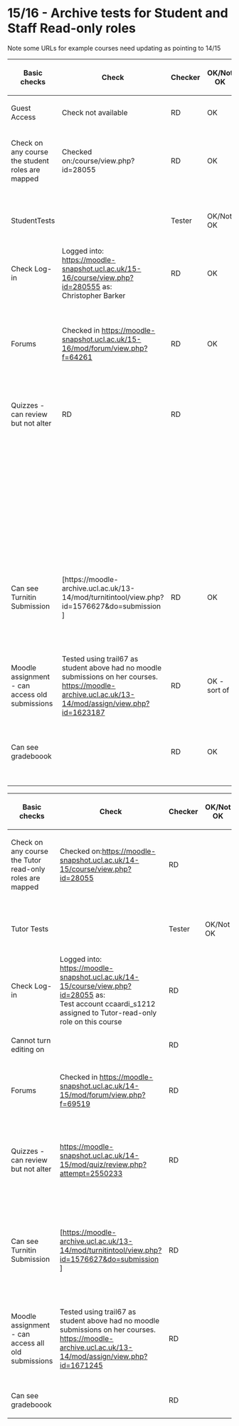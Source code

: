 # 15/16 - Archive tests for Student and Staff Read-only roles

Note some URLs for example courses need updating as pointing to 14/15

<table>
<colgroup>
<col width="20%" />
<col width="20%" />
<col width="20%" />
<col width="20%" />
<col width="20%" />
</colgroup>
<thead>
<tr class="header">
<th><p>Basic checks</p></th>
<th><p>Check</p></th>
<th><p>Checker</p></th>
<th><p>OK/Not OK</p></th>
<th><p>Notes</p></th>
</tr>
</thead>
<tbody>
<tr class="odd">
<td><p>Guest Access</p></td>
<td><p>Check not available</p></td>
<td><p>RD</p></td>
<td><p>OK</p></td>
<td><p> </p></td>
</tr>
<tr class="even">
<td><p>Check on any course the student roles are mapped</p></td>
<td><p>Checked on:/course/view.php?id=28055</p></td>
<td><p>RD</p></td>
<td><p>OK</p></td>
<td><p>All students mapped to both student and student-read only roles - harder prohibits set in read-only which should overwrite</p></td>
</tr>
<tr class="odd">
<td> </td>
<td> </td>
<td> </td>
<td> </td>
<td> </td>
</tr>
<tr class="even">
<td><p>StudentTests</p></td>
<td><p> </p></td>
<td><p>Tester</p></td>
<td><p>OK/Not OK</p></td>
<td><p>Notes</p></td>
</tr>
<tr class="odd">
<td><p>Check Log-in</p></td>
<td><p>Logged into:<br />
<a href="https://moodle-snapshot.ucl.ac.uk/15-16/course/view.php?id=28055" class="uri">https://moodle-snapshot.ucl.ac.uk/15-16/course/view.php?id=28055</a><a href="https://moodle-snapshot.ucl.ac.uk/14-15/course/view.php?id=28055">5</a> as:<br />
Christopher Barker</p></td>
<td><p>RD</p></td>
<td><p>OK</p></td>
<td><p>Log-in OK (no site prompt for terms and conditions like last year)</p></td>
</tr>
<tr class="even">
<td><p>Forums</p></td>
<td><p>Checked in <a href="https://moodle-snapshot.ucl.ac.uk/15-16/mod/forum/view.php?f=64261" class="uri">https://moodle-snapshot.ucl.ac.uk/15-16/mod/forum/view.php?f=64261</a></p></td>
<td><p>RD</p></td>
<td><p>OK</p></td>
<td><p>Could read forum posts in News forum.<br />
Could read posts in normal forum <br />
Could not create new discussion or reply to existing posts - as expected</p></td>
</tr>
<tr class="odd">
<td><p>Quizzes - can review but not alter</p></td>
<td><p>RD</p></td>
<td><p>RD</p></td>
<td><p> </p></td>
<td><p>logged in as <a href="https://moodle-snapshot.ucl.ac.uk/15-16/user/profile.php?id=350327" title="View profile">Nwanne Amadi</a> to course ID 20838 (GSWMII) can review and retake quizzes - amended student read-only role to prohibit quizz attempts as was done with 14-15 archive.</p></td>
</tr>
<tr class="even">
<td><p> </p></td>
<td><p> </p></td>
<td><p> </p></td>
<td><p> </p></td>
<td><p> </p></td>
</tr>
<tr class="odd">
<td><p> </p></td>
<td><p> </p></td>
<td><p> </p></td>
<td><p> </p></td>
<td><p> </p></td>
</tr>
<tr class="even">
<td><p> </p></td>
<td><p> </p></td>
<td><p> </p></td>
<td><p> </p></td>
<td><p> </p></td>
</tr>
<tr class="odd">
<td><p> </p></td>
<td><p> </p></td>
<td><p> </p></td>
<td><p> </p></td>
<td><p> </p></td>
</tr>
<tr class="even">
<td><p>Can see Turnitin Submission</p></td>
<td><p>[https://moodle-archive.ucl.ac.uk/13-14/mod/turnitintool/view.php?id=1576627&amp;do=submission<br />
]</p></td>
<td><p>RD</p></td>
<td><p>OK</p></td>
<td><p>Accessed submission in box reviewed assignment in Turnitin Viewer<br />
- could download original document at link:<a href="https://moodle-snapshot.ucl.ac.uk/14-15/mod/turnitintooltwo/view.php?id=1845423&amp;do=submissions" class="uri">https://moodle-snapshot.ucl.ac.uk/14-15/mod/turnitintooltwo/view.php?id=1845423&amp;do=submissions</a></p></td>
</tr>
<tr class="odd">
<td><p>Moodle assignment - can access old submissions</p></td>
<td><p>Tested using trail67 as student above had no moodle submissions on her courses.<br />
<a href="https://moodle-archive.ucl.ac.uk/13-14/mod/assign/view.php?id=1623187" class="uri">https://moodle-archive.ucl.ac.uk/13-14/mod/assign/view.php?id=1623187</a></p></td>
<td><p>RD</p></td>
<td><p>OK - sort of</p></td>
<td><p>Same issue as last year still needs resolving - in order to allow viewing of old submissions editing, and submission on open assignments (there shouldn't be many of those) has to be enabled - this needs reviewing during the year.</p></td>
</tr>
<tr class="even">
<td><p>Can see gradeboook</p></td>
<td><p> </p></td>
<td><p>RD</p></td>
<td><p>OK</p></td>
<td><p>logged in as <a href="https://moodle-snapshot.ucl.ac.uk/15-16/user/profile.php?id=350327" title="View profile">Nwanne Amadi</a> to course ID 20838 (GSWMII) can review grades in gradebook</p></td>
</tr>
<tr class="odd">
<td> </td>
<td> </td>
<td> </td>
<td> </td>
<td> </td>
</tr>
</tbody>
</table>

<table>
<colgroup>
<col width="20%" />
<col width="20%" />
<col width="20%" />
<col width="20%" />
<col width="20%" />
</colgroup>
<thead>
<tr class="header">
<th><p>Basic checks</p></th>
<th><p>Check</p></th>
<th><p>Checker</p></th>
<th><p>OK/Not OK</p></th>
<th><p>Notes</p></th>
</tr>
</thead>
<tbody>
<tr class="odd">
<td><p>Check on any course the Tutor read-only roles are mapped</p></td>
<td><p>Checked on:<a href="https://moodle-snapshot.ucl.ac.uk/14-15/course/view.php?id=28055" class="uri">https://moodle-snapshot.ucl.ac.uk/14-15/course/view.php?id=28055</a></p></td>
<td><p>RD</p></td>
<td><p> </p></td>
<td><p>Check after Jo runs SQL</p></td>
</tr>
<tr class="even">
<td> </td>
<td> </td>
<td> </td>
<td> </td>
<td> </td>
</tr>
<tr class="odd">
<td><p>Tutor Tests</p></td>
<td><p> </p></td>
<td><p>Tester</p></td>
<td><p>OK/Not OK</p></td>
<td><p>Notes</p></td>
</tr>
<tr class="even">
<td><p>Check Log-in</p></td>
<td><p>Logged into:<br />
<a href="https://moodle-snapshot.ucl.ac.uk/14-15/course/view.php?id=28055" class="uri">https://moodle-snapshot.ucl.ac.uk/14-15/course/view.php?id=28055</a> as:<br />
Test account ccaardi_s1212 assigned to Tutor-read-only role on this course</p></td>
<td><p>RD</p></td>
<td><p> </p></td>
<td><p>Log-in OK got site agreement as expected and continued to course</p></td>
</tr>
<tr class="odd">
<td>Cannot turn editing on</td>
<td> </td>
<td>RD</td>
<td> </td>
<td> </td>
</tr>
<tr class="even">
<td><p>Forums</p></td>
<td><p>Checked in <a href="https://moodle-snapshot.ucl.ac.uk/14-15/mod/forum/view.php?f=69519" class="uri">https://moodle-snapshot.ucl.ac.uk/14-15/mod/forum/view.php?f=69519</a></p></td>
<td><p>RD</p></td>
<td><p> </p></td>
<td><p>Could read forum posts in News forum.<br />
Could read posts in normal forum <br />
Could not create new discussion or reply to existing posts - as expected</p></td>
</tr>
<tr class="odd">
<td><p>Quizzes - can review but not alter</p></td>
<td><p><a href="https://moodle-snapshot.ucl.ac.uk/14-15/mod/quiz/review.php?attempt=2550233" class="uri">https://moodle-snapshot.ucl.ac.uk/14-15/mod/quiz/review.php?attempt=2550233</a></p></td>
<td><p>RD</p></td>
<td><p> </p></td>
<td><p>Could access and review quiz and all student attempts - could not alter questions or change quiz settings</p>
<p> </p></td>
</tr>
<tr class="even">
<td> </td>
<td> </td>
<td> </td>
<td> </td>
<td> </td>
</tr>
<tr class="odd">
<td><p>Can see Turnitin Submission</p></td>
<td><p>[<a href="https://moodle-archive.ucl.ac.uk/13-14/mod/turnitintool/view.php?id=1576627&amp;do=submission" class="uri">https://moodle-archive.ucl.ac.uk/13-14/mod/turnitintool/view.php?id=1576627&amp;do=submission</a><br />
]</p></td>
<td><p>RD</p></td>
<td><p> </p></td>
<td><p>Accessed submission in box reviewed assignment in Turnitin Viewer<br />
- could download original document at link:<a href="https://moodle-snapshot.ucl.ac.uk/14-15/mod/turnitintooltwo/view.php?id=1845423&amp;do=submissions" class="uri">https://moodle-snapshot.ucl.ac.uk/14-15/mod/turnitintooltwo/view.php?id=1845423&amp;do=submissions</a></p></td>
</tr>
<tr class="even">
<td><p>Moodle assignment - can access all old submissions</p></td>
<td><p>Tested using trail67 as student above had no moodle submissions on her courses.<br />
<a href="https://moodle-archive.ucl.ac.uk/13-14/mod/assign/view.php?id=1623187">https://moodle-archive.ucl.ac.uk/13-14/mod/assign/view.php?id=1671245</a></p></td>
<td><p>RD</p></td>
<td><p> </p></td>
<td><p>Same issue as last year still needs resolving - in order to allow viewing of old submissions editing, and submission on open assignments (there shouldn't be many of those) has to be enabled - this needs reviewing during the year.</p></td>
</tr>
<tr class="odd">
<td><p>Can see gradeboook</p></td>
<td><p> </p></td>
<td><p>RD</p></td>
<td><p> </p></td>
<td>Can see but not modify gradebook</td>
</tr>
</tbody>
</table>


